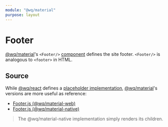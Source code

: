 ```yaml
---
module: "@wq/material"
purpose: layout
---
```


# Footer

[@wq/material]'s `<Footer/>` [component][index] defines the site footer.  `<Footer/>` is analogous to `<footer>` in HTML.

## Source

While [@wq/react] defines a [placeholder implementation][react-src], [@wq/material]'s versions are more useful as reference:

 * [Footer.js (@wq/material-web)][material-web-src]
 * [Footer.js (@wq/material-native)][material-native-src]

> The @wq/material-native implementation simply renders its children.

[index]: ./index.md
[@wq/react]: ../@wq/react.md
[@wq/material]: ../@wq/material.md
[react-src]: https://github.com/wq/wq.app/blob/main/packages/react/src/components/Footer.js
[material-web-src]: https://github.com/wq/wq.app/blob/main/packages/material-web/src/components/Footer.js
[material-native-src]: https://github.com/wq/wq.app/blob/main/packages/material-native/src/components/Footer.js
